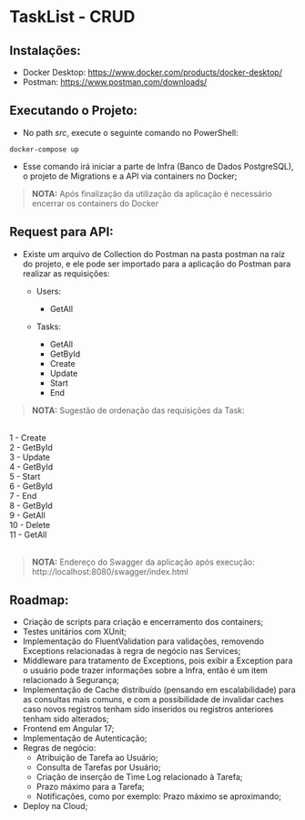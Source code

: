 # TaskList - CRUD

## Instalações:
- Docker Desktop: https://www.docker.com/products/docker-desktop/
- Postman: https://www.postman.com/downloads/

## Executando o Projeto:
- No path *src*, execute o seguinte comando no PowerShell:

```
docker-compose up
```

- Esse comando irá iniciar a parte de Infra (Banco de Dados PostgreSQL), o projeto de Migrations e a API via containers no Docker;

> **NOTA:** Após finalização da utilização da aplicação é necessário encerrar os containers do Docker

## Request para API:

- Existe um arquivo de Collection do Postman na pasta postman na raíz do projeto, e ele pode ser importado para a aplicação do Postman para realizar as requisições:

    - Users:
        - GetAll

    - Tasks:
        - GetAll
        - GetById
        - Create
        - Update
        - Start
        - End

> **NOTA:** Sugestão de ordenação das requisições da Task:
</br>
1 - Create
</br>
2 - GetById
</br>
3 - Update
</br>
4 - GetById
</br>
5 - Start
</br>
6 - GetById
</br>
7 - End
</br>
8 - GetById
</br>
9 - GetAll
</br>
10 - Delete
</br>
11 - GetAll

</br>
</br>

> **NOTA:** Endereço do Swagger da aplicação após execução: http://localhost:8080/swagger/index.html

## Roadmap:

- Criação de scripts para criação e encerramento dos containers;
- Testes unitários com XUnit;
- Implementação do FluentValidation para validações, removendo Exceptions relacionadas à regra de negócio nas Services;
- Middleware para tratamento de Exceptions, pois exibir a Exception para o usuário pode trazer informações sobre a Infra, então é um item relacionado à Segurança;
- Implementação de Cache distribuído (pensando em escalabilidade) para as consultas mais comuns, e com a possibilidade de invalidar caches caso novos registros tenham sido inseridos ou registros anteriores tenham sido alterados;
- Frontend em Angular 17;
- Implementação de Autenticação;
- Regras de negócio:
    - Atribuição de Tarefa ao Usuário;
    - Consulta de Tarefas por Usuário;
    - Criação de inserção de Time Log relacionado à Tarefa;
    - Prazo máximo para a Tarefa;
    - Notificações, como por exemplo: Prazo máximo se aproximando;
- Deploy na Cloud;